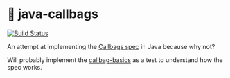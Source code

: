 # :handbag: java-callbags

[![Build Status](https://travis-ci.com/mr-rampage/java-callbags.svg?branch=master)](https://travis-ci.com/mr-rampage/java-callbags)

An attempt at implementing the [Callbags spec](https://github.com/callbag/callbag) in Java because why not?

Will probably implement the [callbag-basics](https://github.com/staltz/callbag-basics) as a test to understand how the spec works.
